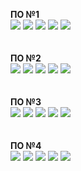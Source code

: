**ПО №1** <br>
![](c%23/градостроение/1.png)
![](c%23/градостроение/2.png)
![](c%23/градостроение/3.png)
![](c%23/градостроение/4.png)
![](c%23/градостроение/5.png) 
<br>
<br>
<br>
**ПО №2** <br>
![](c%23/смета_коэффицент/1.png)
![](c%23/смета_коэффицент/2.png)
![](c%23/смета_коэффицент/3.png)
![](c%23/смета_коэффицент/4.png)
![](c%23/смета_коэффицент/5.png)
<br>
<br>
<br>
**ПО №3** <br>
![](c%23/смета_пир/1.png)
![](c%23/смета_пир/2.png)
![](c%23/смета_пир/3.png)
![](c%23/смета_пир/4.png)
![](c%23/смета_пир/5.png)
<br>
<br>
<br>
**ПО №4** <br>
![](c%23/стоматология_winForm/1.png)
![](c%23/стоматология_winForm/2.png)
![](c%23/стоматология_winForm/3.png)
![](c%23/стоматология_winForm/4.png)
![](c%23/стоматология_winForm/5.png)
